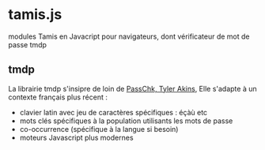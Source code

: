 # tamis.js

modules Tamis en Javacript pour navigateurs, dont vérificateur de mot de passe tmdp

## tmdp

La librairie tmdp s'insipre de loin de [PassChk, Tyler Akins](http://rumkin.com/tools/password/passchk.php),
Elle s'adapte à un contexte français plus récent :

- clavier latin avec jeu de caractères spécifiques : éçàù etc
- mots clés spécifiques à la population utilisants les mots de passe
- co-occurrence (spécifique à la langue si besoin)
- moteurs Javascript plus modernes
